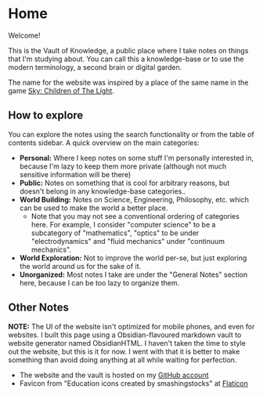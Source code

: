 # Home
Welcome!

This is the Vault of Knowledge, a public place where I take notes on things that I'm studying about. You can call this a knowledge-base or to use the modern terminology, a second brain or digital garden.

The name for the website was inspired by a place of the same name in the game [Sky: Children of The Light](https://www.thatskygame.com/).
## How to explore
You can explore the notes using the search functionality or from the table of contents sidebar. A quick overview on the main categories:

- **Personal:** Where I keep notes on some stuff I'm personally interested in, because I'm lazy to keep them more private (although not much sensitive information will be there)
- **Public:** Notes on something that is cool for arbitrary reasons, but doesn't belong in any knowledge-base categories..
- **World Building:** Notes on Science, Engineering, Philosophy, etc. which can be used to make the world a better place.
	- Note that you may not see a conventional ordering of categories here. For example, I consider "computer science" to be a subcategory of "mathematics", "optics" to be under "electrodynamics" and "fluid mechanics" under "continuum mechanics".
- **World Exploration:** Not to improve the world per-se, but just exploring the world around us for the sake of it.
- **Unorganized:** Most notes I take are under the "General Notes" section here, because I can be too lazy to organize them.
## Other Notes
**NOTE:** The UI of the website isn't optimized for mobile phones, and even for websites. I built this page using a Obsidian-flavoured markdown vault to website generator named ObsidianHTML. I haven't taken the time to style out the website, but this is it for now. I went with that it is better to make something than avoid doing anything at all while waiting for perfection.

- The website and the vault is hosted on my [GitHub account](https://github.com/blacklightpy/vaultofknowledge)
- Favicon from "Education icons created by smashingstocks" at [Flaticon](https://www.flaticon.com/free-icons/education) 

